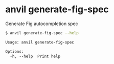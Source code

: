 # anvil generate-fig-spec

Generate Fig autocompletion spec

```bash
$ anvil generate-fig-spec --help
```

```txt
Usage: anvil generate-fig-spec

Options:
  -h, --help  Print help
```